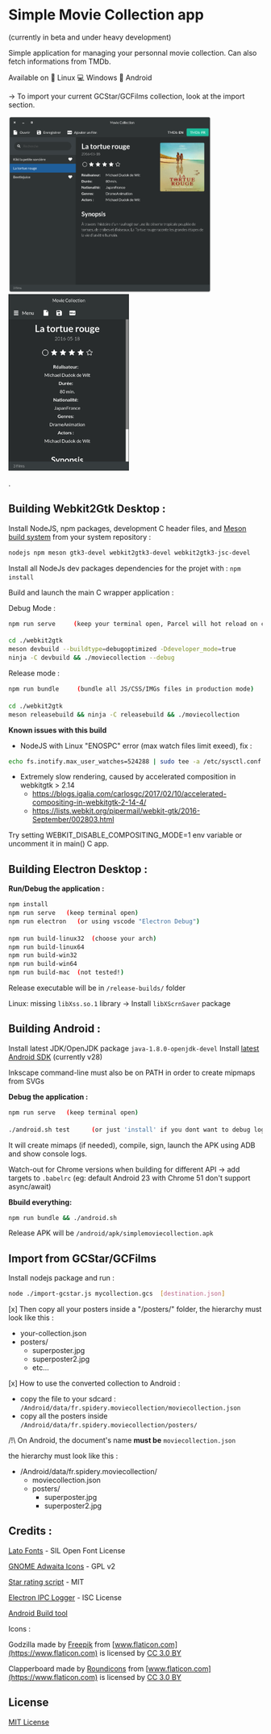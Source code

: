 # Simple Movie Collection app
(currently in beta and under heavy development)

Simple application for managing your personnal movie collection. Can also fetch informations from TMDb.

Available on 🐧 Linux 💻 Windows 🤖 Android

-> To import your current GCStar/GCFilms collection, look at the import section.

<img src="media/screenshot-desktop.png" height="350"> <img src="media/screenshot-mobile.png" height="350">


.

Building Webkit2Gtk Desktop :
-----------------------------

Install NodeJS, npm packages, development C header files, and [Meson build system](https://mesonbuild.com/)
from your system repository :

~~~sh
nodejs npm meson gtk3-devel webkit2gtk3-devel webkit2gtk3-jsc-devel
~~~

Install all NodeJs dev packages dependencies for the projet with : `npm install`

Build and launch the main C wrapper application :

Debug Mode :

~~~sh
npm run serve     (keep your terminal open, Parcel will hot reload on changes)

cd ./webkit2gtk
meson devbuild --buildtype=debugoptimized -Ddeveloper_mode=true
ninja -C devbuild && ./moviecollection --debug
~~~

Release mode :

~~~sh
npm run bundle     (bundle all JS/CSS/IMGs files in production mode)

cd ./webkit2gtk
meson releasebuild && ninja -C releasebuild && ./moviecollection
~~~


__Known issues with this build__

- NodeJS with Linux "ENOSPC" error (max watch files limit exeed), fix :
~~~sh
echo fs.inotify.max_user_watches=524288 | sudo tee -a /etc/sysctl.conf && sudo sysctl -p
~~~

- Extremely slow rendering, caused by accelerated composition in webkitgtk > 2.14
  - https://blogs.igalia.com/carlosgc/2017/02/10/accelerated-compositing-in-webkitgtk-2-14-4/
  - https://lists.webkit.org/pipermail/webkit-gtk/2016-September/002803.html

Try setting WEBKIT_DISABLE_COMPOSITING_MODE=1 env variable or uncomment it in main() C app.




Building Electron Desktop :
---------------------------

__Run/Debug the application :__

~~~sh
npm install
npm run serve   (keep terminal open)
npm run electron   (or using vscode "Electron Debug")

npm run build-linux32  (choose your arch)
npm run build-linux64
npm run build-win32
npm run build-win64
npm run build-mac  (not tested!)
~~~

Release executable will be in `/release-builds/` folder

Linux: missing `libXss.so.1` library -> Install `libXScrnSaver` package



Building Android :
------------------

Install latest JDK/OpenJDK package `java-1.8.0-openjdk-devel`
Install [latest Android SDK](https://developer.android.com/studio/#command-tools) (currently v28)

Inkscape command-line must also be on PATH in order to create mipmaps from SVGs

__Debug the application :__

~~~sh
npm run serve   (keep terminal open)

./android.sh test      (or just 'install' if you dont want to debug logs)
~~~

It will create mimaps (if needed), compile, sign, launch the APK using ADB and show console logs.

Watch-out for Chrome versions when building for different API -> add targets to `.babelrc`
(eg: default Android 23 with Chrome 51 don't support async/await)


__Bbuild everything:__

~~~sh
npm run bundle && ./android.sh
~~~

Release APK will be `/android/apk/simplemoviecollection.apk`



Import from GCStar/GCFilms
--------------------------

Install nodejs package and run :

~~~sh
node ./import-gcstar.js mycollection.gcs  [destination.json]
~~~

[x] Then copy all your posters inside a "/posters/" folder, the hierarchy must look like this :

- your-collection.json
- posters/
    - superposter.jpg
    - superposter2.jpg
    - etc...


[x] How to use the converted collection to Android :

- copy the file to your sdcard : `/Android/data/fr.spidery.moviecollection/moviecollection.json`
- copy all the posters inside `/Android/data/fr.spidery.moviecollection/posters/`

/!\ On Android, the document's name __must be__ `moviecollection.json`

the hierarchy must look like this :

- /Android/data/fr.spidery.moviecollection/
    - moviecollection.json
    - posters/
        - superposter.jpg
        - superposter2.jpg



Credits :
---------

[Lato Fonts](http://www.latofonts.com/lato-free-fonts/) - SIL Open Font License

[GNOME Adwaita Icons](https://github.com/GNOME/adwaita-icon-theme) - GPL v2

[Star rating script](https://codepen.io/mburnette/pen/eNNZbm) - MIT

[Electron IPC Logger](https://github.com/ungoldman/electron-ipc-log) - ISC License

[Android Build tool](https://medium.com/@authmane512/7260e1e22676)

Icons :

Godzilla made by [Freepik](https://www.flaticon.com/authors/freepik) from [www.flaticon.com](https://www.flaticon.com) is licensed by [CC 3.0 BY](http://creativecommons.org/licenses/by/3.0/)

Clapperboard made by [Roundicons](https://www.flaticon.com/authors/roundicons) from [www.flaticon.com](https://www.flaticon.com) is licensed by [CC 3.0 BY](http://creativecommons.org/licenses/by/3.0/)


## License

[MIT License](LICENSE)

